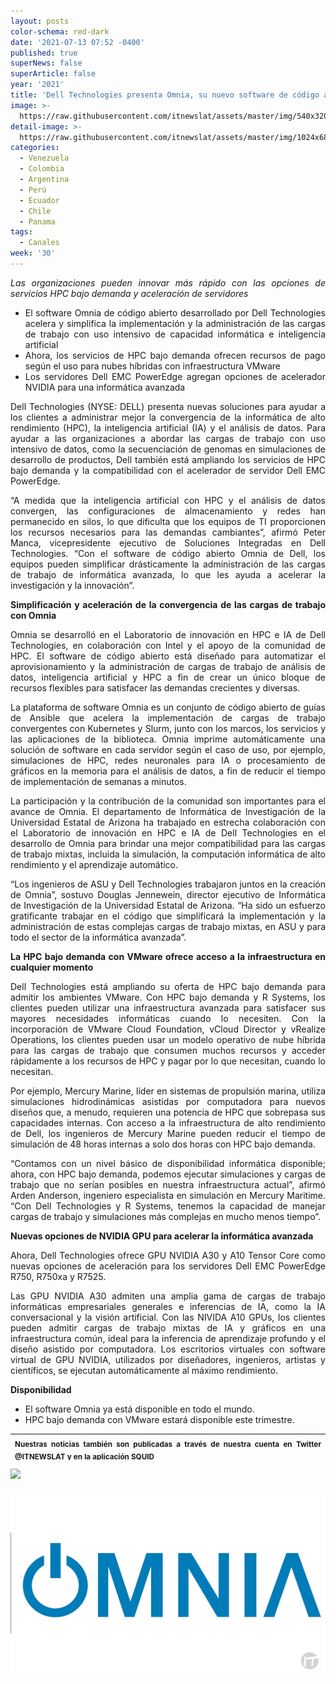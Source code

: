 ```yaml
---
layout: posts
color-schema: red-dark
date: '2021-07-13 07:52 -0400'
published: true
superNews: false
superArticle: false
year: '2021'
title: 'Dell Technologies presenta Omnia, su nuevo software de código abierto'
image: >-
  https://raw.githubusercontent.com/itnewslat/assets/master/img/540x320/Omnia-p.jpg
detail-image: >-
  https://raw.githubusercontent.com/itnewslat/assets/master/img/1024x680/Omnia-g.jpg
categories:
  - Venezuela
  - Colombia
  - Argentina
  - Perú
  - Ecuador
  - Chile
  - Panama
tags:
  - Canales
week: '30'
---
```

<p style="text-align: justify;"><em>Las organizaciones pueden innovar más rápido con las opciones de servicios HPC bajo demanda y aceleración de servidores</em></p>

<ul style="text-align: justify;">
	<li>El software Omnia de código abierto desarrollado por Dell Technologies acelera y simplifica la implementación y la administración de las cargas de trabajo con uso intensivo de capacidad informática e inteligencia artificial</li>
	<li>Ahora, los servicios de HPC bajo demanda ofrecen recursos de pago según el uso para nubes híbridas con infraestructura VMware</li>
	<li>Los servidores Dell EMC PowerEdge agregan opciones de acelerador NVIDIA para una informática avanzada</li>
</ul>
<p style="text-align: justify;">Dell Technologies (NYSE: DELL) presenta nuevas soluciones para ayudar a los clientes a administrar mejor la convergencia de la informática de alto rendimiento (HPC), la inteligencia artificial (IA) y el análisis de datos. Para ayudar a las organizaciones a abordar las cargas de trabajo con uso intensivo de datos, como la secuenciación de genomas en simulaciones de desarrollo de productos, Dell también está ampliando los servicios de HPC bajo demanda y la compatibilidad con el acelerador de servidor Dell EMC PowerEdge.</p>
<p style="text-align: justify;">“A medida que la inteligencia artificial con HPC y el análisis de datos convergen, las configuraciones de almacenamiento y redes han permanecido en silos, lo que dificulta que los equipos de TI proporcionen los recursos necesarios para las demandas cambiantes”, afirmó Peter Manca, vicepresidente ejecutivo de Soluciones Integradas en Dell Technologies. “Con el software de código abierto Omnia de Dell, los equipos pueden simplificar drásticamente la administración de las cargas de trabajo de informática avanzada, lo que les ayuda a acelerar la investigación y la innovación”.</p>
<p style="text-align: justify;"><strong>Simplificación y aceleración de la convergencia de las cargas de trabajo con Omnia</strong></p>
<p style="text-align: justify;">Omnia se desarrolló en el Laboratorio de innovación en HPC e IA de Dell Technologies, en colaboración con Intel y el apoyo de la comunidad de HPC. El software de código abierto está diseñado para automatizar el aprovisionamiento y la administración de cargas de trabajo de análisis de datos, inteligencia artificial y HPC a fin de crear un único bloque de recursos flexibles para satisfacer las demandas crecientes y diversas.</p>
<p style="text-align: justify;">La plataforma de software Omnia es un conjunto de código abierto de guías de Ansible que acelera la implementación de cargas de trabajo convergentes con Kubernetes y Slurm, junto con los marcos, los servicios y las aplicaciones de la biblioteca. Omnia imprime automáticamente una solución de software en cada servidor según el caso de uso, por ejemplo, simulaciones de HPC, redes neuronales para IA o procesamiento de gráficos en la memoria para el análisis de datos, a fin de reducir el tiempo de implementación de semanas a minutos.</p>
<p style="text-align: justify;">La participación y la contribución de la comunidad son importantes para el avance de Omnia. El departamento de Informática de Investigación de la Universidad Estatal de Arizona ha trabajado en estrecha colaboración con el Laboratorio de innovación en HPC e IA de Dell Technologies en el desarrollo de Omnia para brindar una mejor compatibilidad para las cargas de trabajo mixtas, incluida la simulación, la computación informática de alto rendimiento y el aprendizaje automático.</p>
<p style="text-align: justify;">“Los ingenieros de ASU y Dell Technologies trabajaron juntos en la creación de Omnia”, sostuvo Douglas Jennewein, director ejecutivo de Informática de Investigación de la Universidad Estatal de Arizona. “Ha sido un esfuerzo gratificante trabajar en el código que simplificará la implementación y la administración de estas complejas cargas de trabajo mixtas, en ASU y para todo el sector de la informática avanzada”.</p>
<p style="text-align: justify;"><strong>La HPC bajo demanda con VMware ofrece acceso a la infraestructura en cualquier momento </strong></p>
<p style="text-align: justify;">Dell Technologies está ampliando su oferta de HPC bajo demanda para admitir los ambientes VMware. Con HPC bajo demanda y R Systems, los clientes pueden utilizar una infraestructura avanzada para satisfacer sus mayores necesidades informáticas cuando lo necesiten. Con la incorporación de VMware Cloud Foundation, vCloud Director y vRealize Operations, los clientes pueden usar un modelo operativo de nube híbrida para las cargas de trabajo que consumen muchos recursos y acceder rápidamente a los recursos de HPC y pagar por lo que necesitan, cuando lo necesitan.</p>
<p style="text-align: justify;">Por ejemplo, Mercury Marine, líder en sistemas de propulsión marina, utiliza simulaciones hidrodinámicas asistidas por computadora para nuevos diseños que, a menudo, requieren una potencia de HPC que sobrepasa sus capacidades internas. Con acceso a la infraestructura de alto rendimiento de Dell, los ingenieros de Mercury Marine pueden reducir el tiempo de simulación de 48 horas internas a solo dos horas con HPC bajo demanda.</p>
<p style="text-align: justify;">“Contamos con un nivel básico de disponibilidad informática disponible; ahora, con HPC bajo demanda, podemos ejecutar simulaciones y cargas de trabajo que no serían posibles en nuestra infraestructura actual”, afirmó Arden Anderson, ingeniero especialista en simulación en Mercury Maritime. “Con Dell Technologies y R Systems, tenemos la capacidad de manejar cargas de trabajo y simulaciones más complejas en mucho menos tiempo”.</p>
<p style="text-align: justify;"><strong>Nuevas opciones de NVIDIA GPU para acelerar la informática avanzada</strong></p>
<p style="text-align: justify;">Ahora, Dell Technologies ofrece GPU NVIDIA A30 y A10 Tensor Core como nuevas opciones de aceleración para los servidores Dell EMC PowerEdge R750, R750xa y R7525.</p>
<p style="text-align: justify;">Las GPU NVIDIA A30 admiten una amplia gama de cargas de trabajo informáticas empresariales generales e inferencias de IA, como la IA conversacional y la visión artificial. Con las NIVIDA A10 GPUs, los clientes pueden admitir cargas de trabajo mixtas de IA y gráficos en una infraestructura común, ideal para la inferencia de aprendizaje profundo y el diseño asistido por computadora. Los escritorios virtuales con software virtual de GPU NVIDIA, utilizados por diseñadores, ingenieros, artistas y científicos, se ejecutan automáticamente al máximo rendimiento.</p>
<p style="text-align: justify;"><strong>Disponibilidad</strong></p>

<ul>
	<li style="text-align: justify;">El software Omnia ya está disponible en todo el mundo.</li>
	<li style="text-align: justify;">HPC bajo demanda con VMware estará disponible este trimestre.</li>
</ul>

<table style="height: 42px;" width="569">
<tbody>
<tr>
<td style="text-align: justify;"><sub><strong>Nuestras noticias también son publicadas a través de nuestra cuenta en Twitter <a href="https://twitter.com/itnewslat?lang=es">@ITNEWSLAT</a> y en la aplicación <a href="https://squidapp.co/en/">SQUID</a></strong></sub></td>
</tr>
</tbody>
</table>

<img src="https://tracker.metricool.com/c3po.jpg?hash=56f88a41e39ab42c063cc51676587a04"/>

![](https://raw.githubusercontent.com/itnewslat/assets/master/img/540x320/Omnia-p.jpg)
